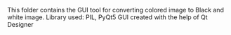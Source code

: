 This folder contains the GUI tool for converting colored image to Black and white image.
Library used: PIL, PyQt5
GUI created with the help of Qt Designer
